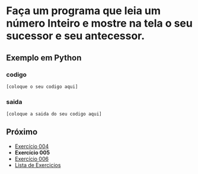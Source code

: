 # Faça um programa que leia um número Inteiro e mostre na tela o seu sucessor e seu antecessor.

## Exemplo em Python

### codigo

``` python
[coloque o seu codigo aqui]
```

### saida

```
[coloque a saida do seu codigo aqui]
```

## Próximo

- [Exercício 004](../../004python)
- **Exercício 005**
- [Exercício 006](../../006python)
- [Lista de Exercicios](../../)

